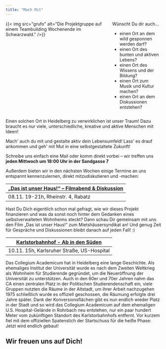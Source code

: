 ```yaml
---
title: "Mach Mit"
---
```



<div class="columns">
    <div class="column">
        {{< img src="grufo" alt="Die Projektgruppe auf einem Teambuilding Wochenende im Schwarzwald." />}}
    </div>
    <div class="column">
        Wünscht Du dir auch…
        <ul>
        <li>einen Ort an dem wild gesponnen werden darf?</li>
        <li>einen Ort des bunten und aktiven Lebens?</li>
        <li>einen Ort des Wissens und der Bildung?</li>
        <li>einen Ort zum Musik und Kultur machen?</li>
        <li>einen Ort an dem Diskussionen entstehen?</li>
        </ul>
    </div>
</div>

Einen solchen Ort in Heidelberg zu verwirklichen ist unser Traum! Dazu braucht es nur viele, unterschiedliche, kreative und aktive Menschen mit Ideen!

Mach' auch du mit und gestalte aktiv dein Lebensumfeld!
Lass' es drauf ankommen und geh' mit Mut in eine selbstgestaltete Zukunft!

Schreibe uns einfach eine Mail oder komm direkt vorbei – wir treffen uns **jeden Mittwoch um 18:00 Uhr in der Sandgasse 7**

Außerdem bieten wir in den nächsten Wochen einige Termine an uns entspannt
kennenzulernen, direkt mitzudiskutieren und -machen:


|  [„Das ist unser Haus!“ – Filmabend & Diskussion](http://das-ist-unser-haus.de/) |
| --- | 
| 08.11. 19-21h, Rheinstr. 4, Rabatz |

Hast Du Dich eigentlich schon mal gefragt, wie wir dieses Projekt finanzieren
und was da sonst noch hinter dem Gedanken eines selbstverwalteten Wohnheims
steckt? Dann schau Dir gemeinsam mit uns den Film „Das ist unser Haus!“ zum
Mietshäusersyndikat an! Und genug Zeit für Gespräche und Diskussionen bleibt
danach auf jeden Fall! :)

|  [Karlstorbahnhof - Ab in den Süden](https://www.karlstorbahnhof.de/programm/veranstaltung/ab-in-den-sueden/) |
| --- | 
| 10.11. 15h, Karlsruher Straße, US-Hospital |

Das Collegium Academicum hat in Heidelberg eine lange Geschichte. Als ehemaliges
Institut der Universität wurde es nach dem Zweiten Weltkrieg als Wohnheim für
Studierende gegründet, um die Neueröffnung der Universität zu unterstützen. Auch
in den 60er und 70er Jahren nahm das CA einen zentralen Platz in der Politischen
Studierendenschaft ein, viele Gruppen nutzten die Räume in der Altstadt, um
ihrer Arbeit nachzugehen 1975 schließlich wurde es offiziell geschossen, die
Räumung erfolgte drei Jahre später. Dank der Konversionsflächen gibt es nun
endlich wieder Platz in der Stadt und so wird das Collegium Academicum auf dem
ehemaligen U.S. Hospital-Gelände in Rohrbach neu entstehen, nur ein paar hundert
Meter vom zukünftigen Standort des Karlstorbahnhofs entfernt. Vor kurzem fiel
mit dem offiziellen Spatenstich der Startschuss für die heiße Phase: Jetzt wird
endlich gebaut!

## Wir freuen uns auf Dich!
